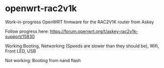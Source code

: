 # openwrt-rac2v1k
Work-in-progress OpenWRT firmware for the RAC2V1K router from Askey

Follow progress here: https://forum.openwrt.org/t/askey-rac2v1k-support/15830

Working:Booting, Networking (Speeds are slower than they should be), Wifi, Front LED, USB

Not working: Booting from nand flash
